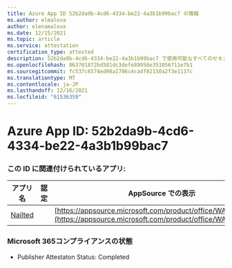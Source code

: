 ```yaml
---
title: Azure App ID 52b2da9b-4cd6-4334-be22-4a3b1b99bac7 の情報
ms.author: elmalova
author: elenamalova
ms.date: 12/15/2021
ms.topic: article
ms.service: attestation
certification_type: attested
description: 52b2da9b-4cd6-4334-be22-4a3b1b99bac7 で使用可能なすべてのセキュリティおよびコンプライアンス情報。
ms.openlocfilehash: 863701872bd581dc3defe89956e351056711e7b1
ms.sourcegitcommit: fc537c6574ed98a1706c4cadf02150a2f3e1137c
ms.translationtype: MT
ms.contentlocale: ja-JP
ms.lasthandoff: 12/16/2021
ms.locfileid: "61536359"
---
```

# <a name="azure-app-id-52b2da9b-4cd6-4334-be22-4a3b1b99bac7"></a>Azure App ID: 52b2da9b-4cd6-4334-be22-4a3b1b99bac7


### <a name="apps-associated-with-this-id"></a>この ID に関連付けられているアプリ:
| **アプリ名** | **認定** | **AppSource での表示** |
|--------------|---------------|-----------------------|
| [Nailted](https://docs.microsoft.com/microsoft-365-app-certification/forward/WA200003375) |  | [https://appsource.microsoft.com/product/office/WA200003375](https://appsource.microsoft.com/product/office/WA200003375) |

### <a name="microsoft-365-app-compliance-status"></a>Microsoft 365コンプライアンスの状態
- Publisher Attestaton Status: Completed
